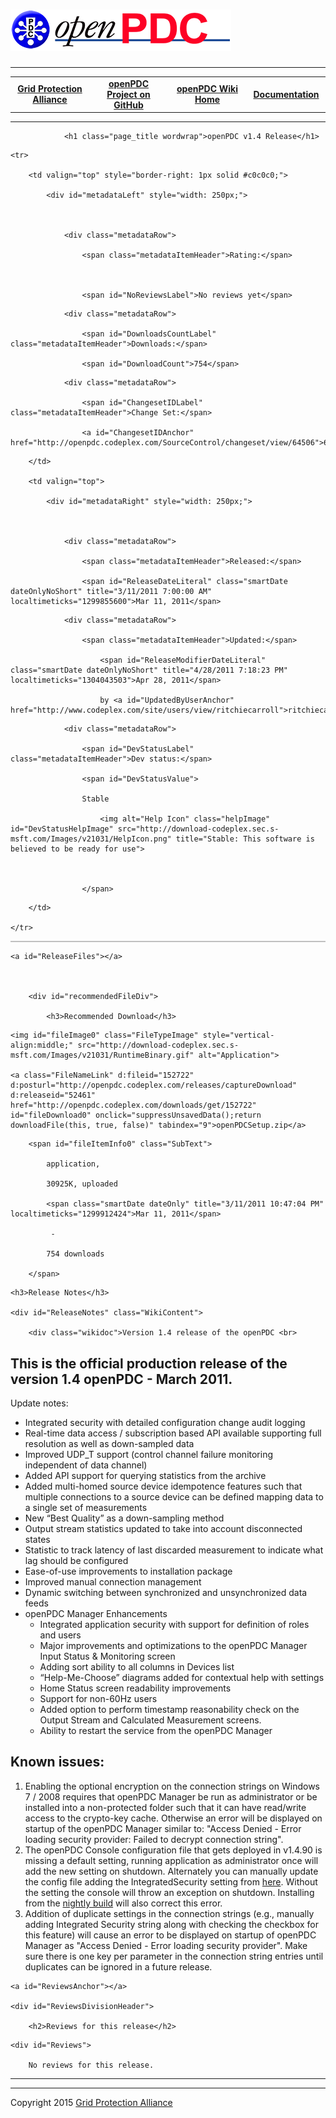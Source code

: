 

<html lang="en" xmlns="http://www.w3.org/1999/xhtml">

<head>

<meta charset="utf-8" />

<title>openPDC v1.4 Release</title>



<!--HtmlToGmd.Head-->



<!--/HtmlToGmd.Head-->

</head>

<body>

<h1><a href="https://github.com/GridProtectionAlliance/openPDC/blob/master/Source/Documentation/wiki/openPDC_Home.md"><img src="https://github.com/GridProtectionAlliance/openPDC/blob/master/Source/Documentation/wiki/openPDC_Logo.png" alt="The Open Source Phasor Data Concentrator" /></a></h1>

<hr />

<!--HtmlToGmd.Body-->

<div id="NavigationMenu">

<table style="width: 100%; border-collapse: collapse; border: 0px solid gray;">

<tr>

<td style="width: 25%; text-align:center;"><b><a href="http://www.gridprotectionalliance.org">Grid Protection Alliance</a></b></td>

<td style="width: 25%; text-align:center;"><b><a href="https://github.com/GridProtectionAlliance/openPDC">openPDC Project on GitHub</a></b></td>

<td style="width: 25%; text-align:center;"><b><a href="https://github.com/GridProtectionAlliance/openPDC/blob/master/Documentation/wiki/openPDC_Home.md">openPDC Wiki Home</a></b></td>

<td style="width: 25%; text-align:center;"><b><a href="https://github.com/GridProtectionAlliance/openPDC/blob/master/Documentation/wiki/openPDC_Documentation_Home.md">Documentation</a></b></td>

</tr>

</table>

</div>

<hr />

<!--/HtmlToGmd.Body-->



<div class="WikiContent">

<div id="ErrorPanel" class="Error" style="clear: both; font-size: 1.25em; display: none;"></div>

                

                <h1 class="page_title wordwrap">openPDC v1.4 Release</h1>



<table id="ReleaseMetaDataBox" cellspacing="0" cellpadding="0" border="0" style="border: 1px solid #c0c0c0; margin-top: 10px;">

    <tr>

        <td valign="top" style="border-right: 1px solid #c0c0c0;">

            <div id="metadataLeft" style="width: 250px;">

            

                <div class="metadataRow">

                    <span class="metadataItemHeader">Rating:</span>

                

                    <span id="NoReviewsLabel">No reviews yet</span>

                    

</div>

                

                <div class="metadataRow">

                    <span id="DownloadsCountLabel" class="metadataItemHeader">Downloads:</span>

                    <span id="DownloadCount">754</span>

</div>

                

                <div class="metadataRow">

                    <span id="ChangesetIDLabel" class="metadataItemHeader">Change Set:</span>

                    <a id="ChangesetIDAnchor" href="http://openpdc.codeplex.com/SourceControl/changeset/view/64506">64506</a>

</div>

                

</div>

        </td>

        <td valign="top">

            <div id="metadataRight" style="width: 250px;">

                

                <div class="metadataRow">

                    <span class="metadataItemHeader">Released:</span>

                    <span id="ReleaseDateLiteral" class="smartDate dateOnlyNoShort" title="3/11/2011 7:00:00 AM" localtimeticks="1299855600">Mar 11, 2011</span>

</div>

                

                <div class="metadataRow">

                    <span class="metadataItemHeader">Updated:</span>

                        <span id="ReleaseModifierDateLiteral" class="smartDate dateOnlyNoShort" title="4/28/2011 7:18:23 PM" localtimeticks="1304043503">Apr 28, 2011</span>

                        by <a id="UpdatedByUserAnchor" href="http://www.codeplex.com/site/users/view/ritchiecarroll">ritchiecarroll</a>

</div>

                <div class="metadataRow">

                    <span id="DevStatusLabel" class="metadataItemHeader">Dev status:</span> 

                    <span id="DevStatusValue">

                    Stable

                        <img alt="Help Icon" class="helpImage" id="DevStatusHelpImage" src="http://download-codeplex.sec.s-msft.com/Images/v21031/HelpIcon.png" title="Stable: This software is believed to be ready for use">

                    

                    </span>

</div>

                

</div>

        </td>

    </tr>

</table>

<script type="text/javascript">

    //function isPlatformInstallerAgent() {

    //    return navigator.userAgent.toLowerCase().indexOf('platform-installer/') != -1;

    //}



    function downloadFile(link, userClick, alreadyLoaded) {

        if (userClick)

            return $.release.fn.downloadFile(link);



        if (!alreadyLoaded) {

            var downloadId = $getQuerystring("DownloadId");

            if (!downloadId)

                downloadId = getIdFromFragment();

            if (downloadId) {

                var clickOncePath = $("a[fileId='" + downloadId + "']").attr('d:clickOncePath');

                var clickOnceUrl = 'http://openpdc.codeplex.com/downloads/get/clickOnce/*REPLACE*'.replace('downloads/get/clickOnce/*REPLACE*', 'downloads/get/clickOnce/' + clickOncePath);

                var fileUrl = 'http://openpdc.codeplex.com/downloads/get/0'.replace('downloads/get/0', 'downloads/get/' + downloadId);

                

                window.location = clickOncePath ? clickOnceUrl : fileUrl;

            }

        }



        return false;

    }



    function getIdFromFragment() {

        var path = document.location.toString();



        if (path.match('#')) {

            var fileID = '#' + path.split('#')[1];



            if (fileID.toLowerCase().indexOf("downloadid=") > 0) {

                fileID = fileID.split("=");



                if (fileID[1].length > 0) {

                    return fileID[1];

                }

            }

        }

    }

</script>

<div class="ReleaseNotesDiv">

    <a id="ReleaseFiles"></a>

    

        <div id="recommendedFileDiv">

            <h3>Recommended Download</h3>

            



<div id="FileListItem0" class="FileListItemDiv">

    <img id="fileImage0" class="FileTypeImage" style="vertical-align:middle;" src="http://download-codeplex.sec.s-msft.com/Images/v21031/RuntimeBinary.gif" alt="Application">

    <a class="FileNameLink" d:fileid="152722" d:posturl="http://openpdc.codeplex.com/releases/captureDownload" d:releaseid="52461" href="http://openpdc.codeplex.com/downloads/get/152722" id="fileDownload0" onclick="suppressUnsavedData();return downloadFile(this, true, false)" tabindex="9">openPDCSetup.zip</a>

<div>

        <span id="fileItemInfo0" class="SubText">

            application,

            30925K, uploaded

            <span class="smartDate dateOnly" title="3/11/2011 10:47:04 PM" localtimeticks="1299912424">Mar 11, 2011</span>

             -

            754 downloads

        </span>

</div>

</div>

</div>

        

</div>

<div class="ReleaseNotesDiv">

    <h3>Release Notes</h3>

    <div id="ReleaseNotes" class="WikiContent">

        <div class="wikidoc">Version 1.4 release of the openPDC <br>

<h2>This is the official production release of the version 1.4 openPDC - March 2011.</h2>

Update notes:<br>

<ul><li>Integrated security with detailed configuration change audit logging</li>

<li>Real-time data access / subscription based API available supporting full resolution as well as down-sampled data</li>

<li>Improved UDP_T support (control channel failure monitoring independent of data channel)</li>

<li>Added API support for querying statistics from the archive</li>

<li>Added multi-homed source device idempotence features such that multiple connections to a source device can be defined mapping data to a single set of measurements</li>

<li>New “Best Quality” as a down-sampling method</li>

<li>Output stream statistics updated to take into account disconnected states</li>

<li>Statistic to track latency of last discarded measurement to indicate what lag should be configured</li>

<li>Ease-of-use improvements to installation package</li>

<li>Improved manual connection management</li>

<li>Dynamic switching between synchronized and unsynchronized data feeds</li>

<li>openPDC Manager Enhancements

<ul><li>Integrated application security with support for definition of roles and users</li>

<li>Major improvements and optimizations to the openPDC Manager Input Status &amp; Monitoring screen</li>

<li>Adding sort ability to all columns in Devices list</li>

<li>“Help-Me-Choose” diagrams added for contextual help with settings</li>

<li>Home Status screen readability improvements</li>

<li>Support for non-60Hz users</li>

<li>Added option to perform timestamp reasonability check on the Output Stream and Calculated Measurement screens.</li>

<li>Ability to restart the service from the openPDC Manager</li></ul></li></ul>



<h2>Known issues:</h2>

<ol><li>Enabling the optional encryption on the connection strings on Windows 7 / 2008 requires that openPDC Manager be run as administrator or be installed into a non-protected folder such that it can have read/write access to the crypto-key cache. Otherwise an error will be displayed on startup of the openPDC Manager similar to: &quot;Access Denied - Error loading security provider: Failed to decrypt connection string&quot;.</li>

<li>The openPDC Console configuration file that gets deployed in v1.4.90 is missing a default setting, running application as administrator once will add the new setting on shutdown. Alternately you can manually update the config file adding the IntegratedSecurity setting from <a href="http://openpdc.codeplex.com/SourceControl/changeset/view/64534#522160">here</a>. Without the setting the console will throw an exception on shutdown. Installing from the <a href="http://openpdc.codeplex.com/wikipage?title=Nightly%20Builds">nightly build</a> will also correct this error.</li>

<li>Addition of duplicate settings in the connection strings (e.g., manually adding Integrated Security string along with checking the checkbox for this feature) will cause an error to be displayed on startup of openPDC Manager as &quot;Access Denied - Error loading security provider&quot;. Make sure there is one key per parameter in the connection string entries until duplicates can be ignored in a future release.</li></ol></div><div class="ClearBoth"></div>

</div>

</div>

<div id="ReviewsPanel">

    <a id="ReviewsAnchor"></a>

    <div id="ReviewsDivisionHeader">

        <h2>Reviews for this release</h2>

</div>

    <div id="Reviews">

        No reviews for this release.

</div>

</div>

</div>

<div id="footer">

<hr />



</div>



<!--HtmlToGmd.Foot-->

<div id="copyright">

<hr />

Copyright 2015 <a href="http://www.gridprotectionoalliance.org">Grid Protection Alliance</a>

</div>

<!--/HtmlToGmd.Foot-->

</body>

</html>


